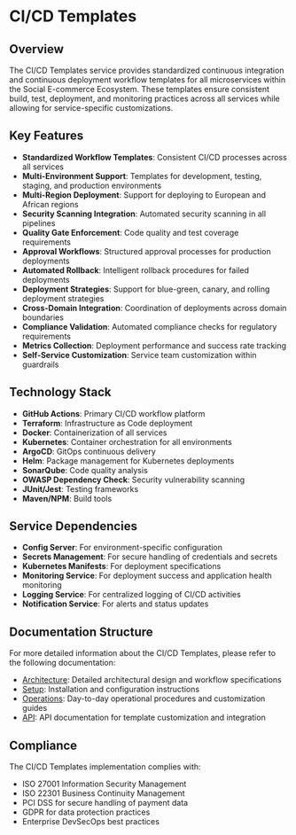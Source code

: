 # CI/CD Templates

## Overview

The CI/CD Templates service provides standardized continuous integration and continuous deployment workflow templates for all microservices within the Social E-commerce Ecosystem. These templates ensure consistent build, test, deployment, and monitoring practices across all services while allowing for service-specific customizations.

## Key Features

- **Standardized Workflow Templates**: Consistent CI/CD processes across all services
- **Multi-Environment Support**: Templates for development, testing, staging, and production environments
- **Multi-Region Deployment**: Support for deploying to European and African regions
- **Security Scanning Integration**: Automated security scanning in all pipelines
- **Quality Gate Enforcement**: Code quality and test coverage requirements
- **Approval Workflows**: Structured approval processes for production deployments
- **Automated Rollback**: Intelligent rollback procedures for failed deployments
- **Deployment Strategies**: Support for blue-green, canary, and rolling deployment strategies
- **Cross-Domain Integration**: Coordination of deployments across domain boundaries
- **Compliance Validation**: Automated compliance checks for regulatory requirements
- **Metrics Collection**: Deployment performance and success rate tracking
- **Self-Service Customization**: Service team customization within guardrails

## Technology Stack

- **GitHub Actions**: Primary CI/CD workflow platform
- **Terraform**: Infrastructure as Code deployment
- **Docker**: Containerization of all services
- **Kubernetes**: Container orchestration for all environments
- **ArgoCD**: GitOps continuous delivery
- **Helm**: Package management for Kubernetes deployments
- **SonarQube**: Code quality analysis
- **OWASP Dependency Check**: Security vulnerability scanning
- **JUnit/Jest**: Testing frameworks
- **Maven/NPM**: Build tools

## Service Dependencies

- **Config Server**: For environment-specific configuration
- **Secrets Management**: For secure handling of credentials and secrets
- **Kubernetes Manifests**: For deployment specifications
- **Monitoring Service**: For deployment success and application health monitoring
- **Logging Service**: For centralized logging of CI/CD activities
- **Notification Service**: For alerts and status updates

## Documentation Structure

For more detailed information about the CI/CD Templates, please refer to the following documentation:

- [Architecture](./architecture/README.md): Detailed architectural design and workflow specifications
- [Setup](./setup/README.md): Installation and configuration instructions
- [Operations](./operations/README.md): Day-to-day operational procedures and customization guides
- [API](./API.md): API documentation for template customization and integration

## Compliance

The CI/CD Templates implementation complies with:

- ISO 27001 Information Security Management
- ISO 22301 Business Continuity Management
- PCI DSS for secure handling of payment data
- GDPR for data protection practices
- Enterprise DevSecOps best practices
